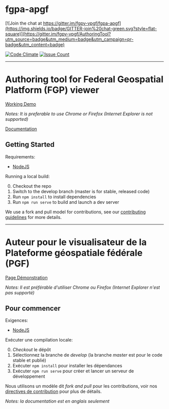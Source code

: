 # fgpa-apgf

[![Join the chat at https://gitter.im/fgpv-vpgf/fgpa-apgf](https://img.shields.io/badge/GITTER-join%20chat-green.svg?style=flat-square)](https://gitter.im/fgpv-vpgf/AuthoringTool?utm_source=badge&utm_medium=badge&utm_campaign=pr-badge&utm_content=badge)

[![Code Climate](https://codeclimate.com/github/fgpv-vpgf/fgpa-apgf/badges/gpa.svg)](https://codeclimate.com/github/fgpv-vpgf/fgpa-apgf)
[![Issue Count](https://codeclimate.com/github/fgpv-vpgf/fgpa-apgf/badges/issue_count.svg)](https://codeclimate.com/github/fgpv-vpgf/fgpa-apgf)

-------------------------------------------------------------------
# Authoring tool for Federal Geospatial Platform (FGP) viewer

[Working Demo](https://jolevesq.github.io/fgpa-apgf/samples/fgpv-author.html)

*Notes: It is preferable to use Chrome or Firefox (Internet Explorer is not supported)*

[Documentation](https://fgpv-vpgf.github.io/fgpa-apgf/a2v2/0.1.0/index.html)

## Getting Started

Requirements:

- [NodeJS](https://nodejs.org/)

Running a local build:

0. Checkout the repo
0. Switch to the develop branch (master is for stable, released code)
0. Run `npm install` to install dependencies
0. Run `npm run serve` to build and launch a dev server

We use a fork and pull model for contributions, see our [contributing guidelines](https://github.com/fgpv-vpgf/fgpv-vpgf/blob/develop/CONTRIBUTING.md) for more details.

-------------------------------------------------------------------
# Auteur pour le visualisateur de la Plateforme géospatiale fédérale (PGF)

[Page Démonstration](https://jolevesq.github.io/fgpa-apgf/samples/fgpv-author.html)

*Notes: Il est préférable d'utiliser Chrome ou Firefox (Internet Explorer n'est pas supporté)*

## Pour commencer

Exigences:

- [NodeJS](https://nodejs.org/)

Exécuter une compilation locale:

0. *Checkout* le dépôt
0. Sélectionnez la branche de *develop* (la branche *master* est pour le code stable et publié)
0. Exécuter `npm install` pour installer les dépendances
0. Exécuter `npm run serve` pour créer et lancer un serveur de développement


Nous utilisons un modèle dit *fork and pull* pour les contributions, voir nos [directives de contribution](https://github.com/fgpv-vpgf/fgpv-vpgf/blob/develop/CONTRIBUTING.md) pour plus de détails.

*Notes: la documentation est en anglais seulement*
